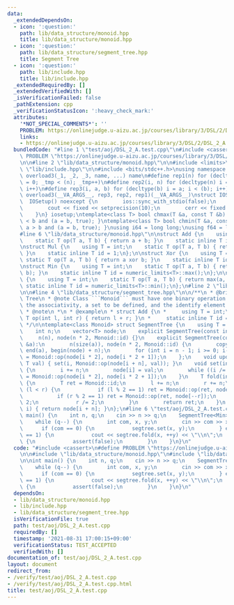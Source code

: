 ```yaml
---
data:
  _extendedDependsOn:
  - icon: ':question:'
    path: lib/data_structure/monoid.hpp
    title: lib/data_structure/monoid.hpp
  - icon: ':question:'
    path: lib/data_structure/segment_tree.hpp
    title: Segment Tree
  - icon: ':question:'
    path: lib/include.hpp
    title: lib/include.hpp
  _extendedRequiredBy: []
  _extendedVerifiedWith: []
  _isVerificationFailed: false
  _pathExtension: cpp
  _verificationStatusIcon: ':heavy_check_mark:'
  attributes:
    '*NOT_SPECIAL_COMMENTS*': ''
    PROBLEM: https://onlinejudge.u-aizu.ac.jp/courses/library/3/DSL/2/DSL_2_A
    links:
    - https://onlinejudge.u-aizu.ac.jp/courses/library/3/DSL/2/DSL_2_A
  bundledCode: "#line 1 \"test/aoj/DSL_2_A.test.cpp\"\n#include <cassert>\n#define\
    \ PROBLEM \"https://onlinejudge.u-aizu.ac.jp/courses/library/3/DSL/2/DSL_2_A\"\
    \n\n#line 2 \"lib/data_structure/monoid.hpp\"\n\n#include <limits>\n\n#line 2\
    \ \"lib/include.hpp\"\n\n#include <bits/stdc++.h>\nusing namespace std;\n#define\
    \ overload3(_1, _2, _3, name, ...) name\n#define rep1(n) for (decltype(n) _tmp\
    \ = 0; _tmp < (n); _tmp++)\n#define rep2(i, n) for (decltype(n) i = 0; i < (n);\
    \ i++)\n#define rep3(i, a, b) for (decltype(b) i = a; i < (b); i++)\n#define rep(...)\
    \ overload3(__VA_ARGS__, rep3, rep2, rep1)(__VA_ARGS__)\nstruct IOSetup {\n  \
    \  IOSetup() noexcept {\n        ios::sync_with_stdio(false);\n        cin.tie(nullptr);\n\
    \        cout << fixed << setprecision(10);\n        cerr << fixed << setprecision(10);\n\
    \    }\n} iosetup;\ntemplate<class T> bool chmax(T &a, const T &b) { return a\
    \ < b and (a = b, true); }\ntemplate<class T> bool chmin(T &a, const T &b) { return\
    \ a > b and (a = b, true); }\nusing i64 = long long;\nusing f64 = long double;\n\
    #line 6 \"lib/data_structure/monoid.hpp\"\n\nstruct Add {\n    using T = int;\n\
    \    static T op(T a, T b) { return a + b; }\n    static inline T id = 0;\n};\n\
    \nstruct Mul {\n    using T = int;\n    static T op(T a, T b) { return a * b;\
    \ }\n    static inline T id = 1;\n};\n\nstruct Xor {\n    using T = int;\n   \
    \ static T op(T a, T b) { return a xor b; }\n    static inline T id = 0;\n};\n\
    \nstruct Min {\n    using T = int;\n    static T op(T a, T b) { return min(a,\
    \ b); }\n    static inline T id = numeric_limits<T>::max();\n};\n\nstruct Max\
    \ {\n    using T = int;\n    static T op(T a, T b) { return max(a, b); }\n   \
    \ static inline T id = numeric_limits<T>::min();\n};\n#line 2 \"lib/data_structure/segment_tree.hpp\"\
    \n\n#line 4 \"lib/data_structure/segment_tree.hpp\"\n\n/**\n * @brief Segment\
    \ Tree\n * @note Class ```Monoid``` must have one binary operation that satisfies\
    \ the associativity, a set to be defined, and the identify element.\n * ref: https://noshi91.hatenablog.com/entry/2020/04/22/212649\n\
    \ * @note\n *\n * @example\n * struct Add {\n *     using T = int;\n *     static\
    \ T op(int l, int r) { return l + r; }\n *     static inline T id = 0;\n * };\n\
    \ */\n\ntemplate<class Monoid> struct SegmentTree {\n    using T = typename Monoid::T;\n\
    \    int n;\n    vector<T> node;\n    explicit SegmentTree(const int n):\n   \
    \     n(n), node(n * 2, Monoid::id) {}\n    explicit SegmentTree(const vector<T>\
    \ &a):\n        n(size(a)), node(n * 2, Monoid::id) {\n        copy(begin(a),\
    \ end(a), begin(node) + n);\n        for (int i = n - 1; i >= 0; i--) node[i]\
    \ = Monoid::op(node[i * 2], node[i * 2 + 1]);\n    };\n    void update(int i,\
    \ T val) { set(i, Monoid::op(node[i + n], val)); }\n    void set(int i, T val)\
    \ {\n        i += n;\n        node[i] = val;\n        while ((i /= 2) >= 1) node[i]\
    \ = Monoid::op(node[i * 2], node[i * 2 + 1]);\n    }\n    T fold(int l, int r)\
    \ {\n        T ret = Monoid::id;\n        l += n;\n        r += n;\n        while\
    \ (l < r) {\n            if (l % 2 == 1) ret = Monoid::op(ret, node[l++]);\n \
    \           if (r % 2 == 1) ret = Monoid::op(ret, node[--r]);\n            l /=\
    \ 2;\n            r /= 2;\n        }\n        return ret;\n    }\n    T operator[](int\
    \ i) { return node[i + n]; }\n};\n#line 6 \"test/aoj/DSL_2_A.test.cpp\"\n\nint\
    \ main() {\n    int n, q;\n    cin >> n >> q;\n    SegmentTree<Min> segtree(n);\n\
    \    while (q--) {\n        int com, x, y;\n        cin >> com >> x >> y;\n  \
    \      if (com == 0) {\n            segtree.set(x, y);\n        } else if (com\
    \ == 1) {\n            cout << segtree.fold(x, ++y) << \"\\n\";\n        } else\
    \ {\n            assert(false);\n        }\n    }\n}\n"
  code: "#include <cassert>\n#define PROBLEM \"https://onlinejudge.u-aizu.ac.jp/courses/library/3/DSL/2/DSL_2_A\"\
    \n\n#include \"lib/data_structure/monoid.hpp\"\n#include \"lib/data_structure/segment_tree.hpp\"\
    \n\nint main() {\n    int n, q;\n    cin >> n >> q;\n    SegmentTree<Min> segtree(n);\n\
    \    while (q--) {\n        int com, x, y;\n        cin >> com >> x >> y;\n  \
    \      if (com == 0) {\n            segtree.set(x, y);\n        } else if (com\
    \ == 1) {\n            cout << segtree.fold(x, ++y) << \"\\n\";\n        } else\
    \ {\n            assert(false);\n        }\n    }\n}\n"
  dependsOn:
  - lib/data_structure/monoid.hpp
  - lib/include.hpp
  - lib/data_structure/segment_tree.hpp
  isVerificationFile: true
  path: test/aoj/DSL_2_A.test.cpp
  requiredBy: []
  timestamp: '2021-08-31 17:00:15+09:00'
  verificationStatus: TEST_ACCEPTED
  verifiedWith: []
documentation_of: test/aoj/DSL_2_A.test.cpp
layout: document
redirect_from:
- /verify/test/aoj/DSL_2_A.test.cpp
- /verify/test/aoj/DSL_2_A.test.cpp.html
title: test/aoj/DSL_2_A.test.cpp
---
```

